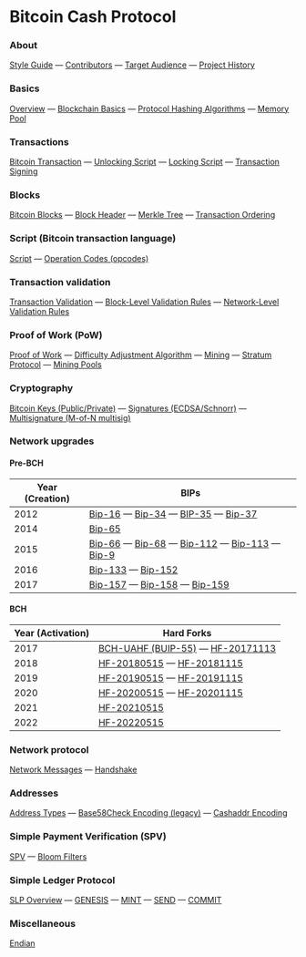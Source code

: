 # Bitcoin Cash Protocol

### About
[Style Guide](/style-guide) — [Contributors](/contributors) — [Target Audience](/target-audience) — [Project History](/project-history)

### Basics
[Overview](/protocol/overview) — [Blockchain Basics](/protocol/blockchain) — [Protocol Hashing Algorithms](/protocol/blockchain/hash) — [Memory Pool](/protocol/blockchain/memory-pool)

### Transactions
[Bitcoin Transaction](/protocol/blockchain/transaction) — [Unlocking Script](/protocol/blockchain/transaction/unlocking-script) — [Locking Script](/protocol/blockchain/transaction/locking-script) — [Transaction Signing](/protocol/blockchain/transaction/transaction-signing)

### Blocks
[Bitcoin Blocks](/protocol/blockchain/block) —
[Block Header](/protocol/blockchain/block/block-header) — [Merkle Tree](/protocol/blockchain/block/merkle-tree) — [Transaction Ordering](/protocol/blockchain/block/transaction-ordering)

### Script (Bitcoin transaction language)
[Script](/protocol/blockchain/script) — [Operation Codes (opcodes)](/protocol/blockchain/script#operation-codes-opcodes)

### Transaction validation
[Transaction Validation](/protocol/blockchain/transaction-validation) —
[Block-Level Validation Rules](/protocol/blockchain/transaction-validation/block-level-validation-rules) — [Network-Level Validation Rules](/protocol/blockchain/transaction-validation/network-level-validation-rules)

### Proof of Work (PoW)
[Proof of Work](/protocol/blockchain/proof-of-work) — [Difficulty Adjustment Algorithm](/protocol/blockchain/proof-of-work/difficulty-adjustment-algorithm) — [Mining](/protocol/blockchain/proof-of-work/mining) — [Stratum Protocol](/mining/stratum-protocol) — [Mining Pools](/mining/mining-pools)

### Cryptography
[Bitcoin Keys (Public/Private)](/protocol/blockchain/cryptography/keys) — [Signatures (ECDSA/Schnorr)](/protocol/blockchain/cryptography/signatures) — [Multisignature (M-of-N multisig)](/protocol/blockchain/cryptography/multisignature)

### Network upgrades

#### Pre-BCH

| Year (Creation) | BIPs |
|------|-------|
| 2012 | [Bip-16](/protocol/forks/bip-0016) — [Bip-34](/protocol/forks/bip-0034) — [BIP-35](/protocol/forks/bip-0035) — [Bip-37](/protocol/forks/bip-0037) |
| 2014 | [Bip-65](/protocol/forks/bip-0065) |
| 2015 | [Bip-66](/protocol/forks/bip-0066) — [Bip-68](/protocol/forks/bip-0068) — [Bip-112](/protocol/forks/bip-0112) — [Bip-113](/protocol/forks/bip-0113) — [Bip-9](/protocol/forks/bip-0009) |
| 2016 | [Bip-133](/protocol/forks/bip-0133) — [Bip-152](/protocol/forks/bip-0152) |
| 2017 | [Bip-157](/protocol/forks/bip-0157) — [Bip-158](/protocol/forks/bip-0158) — [Bip-159](/protocol/forks/bip-0159) |

#### BCH
| Year (Activation) | Hard Forks |
|------|---------------|
| 2017 | [BCH-UAHF (BUIP-55)](/protocol/forks/bch-uahf) — [HF-20171113](/protocol/forks/hf-20171113) |
| 2018 | [HF-20180515](/protocol/forks/hf-20180515) — [HF-20181115](/protocol/forks/hf-20181115) |
| 2019 | [HF-20190515](/protocol/forks/hf-20190515) — [HF-20191115](/protocol/forks/hf-20191115) |
| 2020 | [HF-20200515](/protocol/forks/hf-20200515) — [HF-20201115](/protocol/forks/hf-20201115) |
| 2021 | [HF-20210515](/protocol/forks/hf-20210515) |
| 2022 | [HF-20220515](/protocol/forks/hf-20220515) |

### Network protocol
[Network Messages](/protocol/network/messages) — [Handshake](/protocol/network/node-handshake)

### Addresses
[Address Types](/protocol/blockchain/addresses) — [Base58Check Encoding (legacy)](/protocol/blockchain/encoding/base58check) — [Cashaddr Encoding](/protocol/blockchain/encoding/cashaddr)

### Simple Payment Verification (SPV)
[SPV](/protocol/spv) — [Bloom Filters](/protocol/spv/bloom-filter)

### Simple Ledger Protocol
[SLP Overview](/protocol/slp) — [GENESIS](/protocol/slp/genesis) — [MINT](/protocol/slp/mint) — [SEND](/protocol/slp/send) — [COMMIT](/protocol/slp/commit)

### Miscellaneous
[Endian](/protocol/misc/endian)
